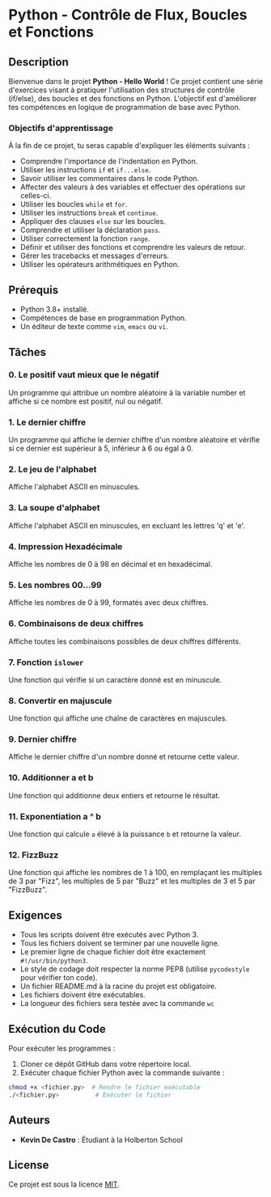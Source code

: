 # Python - Contrôle de Flux, Boucles et Fonctions

## Description

Bienvenue dans le projet **Python - Hello World** ! Ce projet contient une série d'exercices visant à pratiquer l'utilisation des structures de contrôle (if/else), des boucles et des fonctions en Python. L'objectif est d'améliorer tes compétences en logique de programmation de base avec Python.

### Objectifs d'apprentissage

À la fin de ce projet, tu seras capable d'expliquer les éléments suivants :

- Comprendre l'importance de l'indentation en Python.
- Utiliser les instructions `if` et `if...else`.
- Savoir utiliser les commentaires dans le code Python.
- Affecter des valeurs à des variables et effectuer des opérations sur celles-ci.
- Utiliser les boucles `while` et `for`.
- Utiliser les instructions `break` et `continue`.
- Appliquer des clauses `else` sur les boucles.
- Comprendre et utiliser la déclaration `pass`.
- Utiliser correctement la fonction `range`.
- Définir et utiliser des fonctions et comprendre les valeurs de retour.
- Gérer les tracebacks et messages d'erreurs.
- Utiliser les opérateurs arithmétiques en Python.

## Prérequis

- Python 3.8+ installé.
- Compétences de base en programmation Python.
- Un éditeur de texte comme `vim`, `emacs` ou `vi`.

## Tâches

### 0. Le positif vaut mieux que le négatif
Un programme qui attribue un nombre aléatoire à la variable number et affiche si ce nombre est positif, nul ou négatif.

### 1. Le dernier chiffre
Un programme qui affiche le dernier chiffre d'un nombre aléatoire et vérifie si ce dernier est supérieur à 5, inférieur à 6 ou égal à 0.

### 2. Le jeu de l'alphabet
Affiche l'alphabet ASCII en minuscules.

### 3. La soupe d'alphabet
Affiche l'alphabet ASCII en minuscules, en excluant les lettres 'q' et 'e'.

### 4. Impression Hexadécimale
Affiche les nombres de 0 à 98 en décimal et en hexadécimal.

### 5. Les nombres 00...99
Affiche les nombres de 0 à 99, formatés avec deux chiffres.

### 6. Combinaisons de deux chiffres
Affiche toutes les combinaisons possibles de deux chiffres différents.

### 7. Fonction `islower`
Une fonction qui vérifie si un caractère donné est en minuscule.

### 8. Convertir en majuscule
Une fonction qui affiche une chaîne de caractères en majuscules.

### 9. Dernier chiffre
Affiche le dernier chiffre d'un nombre donné et retourne cette valeur.

### 10. Additionner a et b
Une fonction qui additionne deux entiers et retourne le résultat.

### 11. Exponentiation a ^ b
Une fonction qui calcule `a` élevé à la puissance `b` et retourne la valeur.

### 12. FizzBuzz
Une fonction qui affiche les nombres de 1 à 100, en remplaçant les multiples de 3 par "Fizz", les multiples de 5 par "Buzz" et les multiples de 3 et 5 par "FizzBuzz".

## Exigences

- Tous les scripts doivent être exécutés avec Python 3.
- Tous les fichiers doivent se terminer par une nouvelle ligne.
- Le premier ligne de chaque fichier doit être exactement `#!/usr/bin/python3`.
- Le style de codage doit respecter la norme PEP8 (utilise `pycodestyle` pour vérifier ton code).
- Un fichier README.md à la racine du projet est obligatoire.
- Les fichiers doivent être exécutables.
- La longueur des fichiers sera testée avec la commande `wc`

## Exécution du Code

Pour exécuter les programmes :

1. Cloner ce dépôt GitHub dans votre répertoire local.
2. Exécuter chaque fichier Python avec la commande suivante :

```bash
chmod +x <fichier.py>  # Rendre le fichier exécutable
./<fichier.py>          # Exécuter le fichier
```

## Auteurs

- **Kevin De Castro** : Étudiant à la Holberton School

## License

Ce projet est sous la licence [MIT](https://opensource.org/licenses/MIT).
